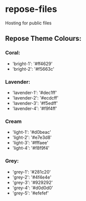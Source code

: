 # repose-files
Hosting for public files


## Repose Theme Colours:

### Coral:
- 'bright-1': '#ff4629'
- 'bright-2': '#f5663c'

### Lavender:
- 'lavender-1': '#dec1ff'
- 'lavender-2': '#ecdcff'
- 'lavender-3': '#f5edff'
- 'lavender-4': '#f9f4ff'

### Cream
- 'light-1': '#d0beac'
- 'light-2': '#e7e3d8'
- 'light-3': '#fffaee'
- 'light-4': '#f8f9f4'

### Grey:
- 'grey-1': '#281c20'
- 'grey-2': '#4f4e4e'
- 'grey-3': '#929292'
- 'grey-4': '#d0d0d0'
- 'grey-5': '#efefef'
